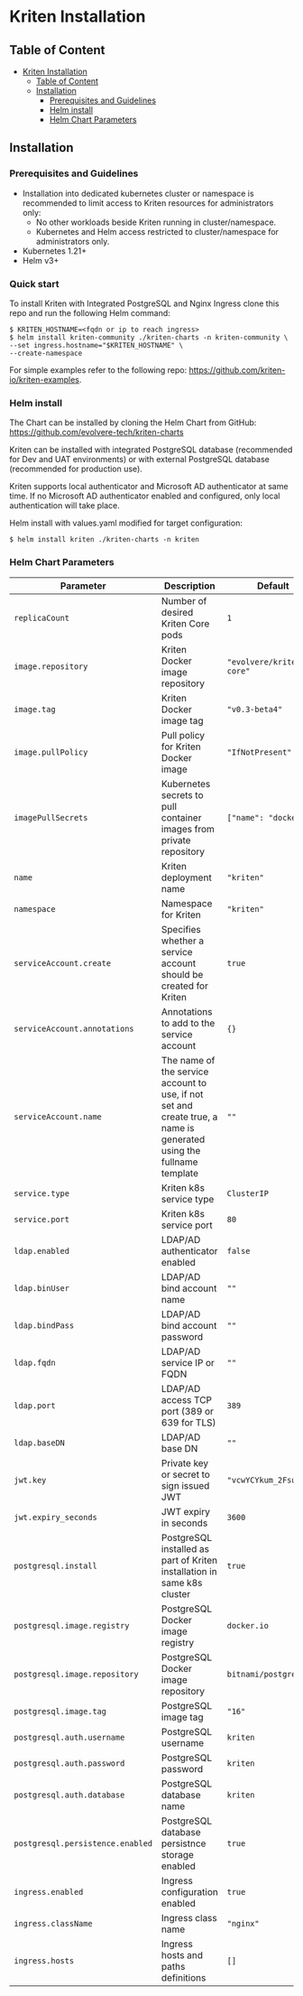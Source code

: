 # Kriten Installation

## Table of Content

- [Kriten Installation](#kriten-installation)
  - [Table of Content](#table-of-content)
  - [Installation](#installation)
    - [Prerequisites and Guidelines](#prerequisites-and-guidelines)
    - [Helm install](#helm-install)
    - [Helm Chart Parameters](#helm-chart-parameters)


## Installation

### Prerequisites and Guidelines

- Installation into dedicated kubernetes cluster or namespace is recommended to limit access to Kriten resources for administrators only:
  * No other workloads beside Kriten running in cluster/namespace.
  * Kubernetes and Helm access restricted to cluster/namespace for administrators only.
- Kubernetes 1.21+
- Helm v3+

### Quick start

To install Kriten with Integrated PostgreSQL and Nginx Ingress clone this repo and run the following Helm command:
```
$ KRITEN_HOSTNAME=<fqdn or ip to reach ingress>
$ helm install kriten-community ./kriten-charts -n kriten-community \
--set ingress.hostname="$KRITEN_HOSTNAME" \
--create-namespace
```

For simple examples refer to the following repo: https://github.com/kriten-io/kriten-examples. 

### Helm install

The Chart can be installed by cloning the Helm Chart from GitHub: https://github.com/evolvere-tech/kriten-charts

Kriten can be installed with integrated PostgreSQL database (recommended for Dev and UAT environments) or with external PostgreSQL database (recommended for production use).

Kriten supports local authenticator and Microsoft AD authenticator at same time. If no Microsoft AD authenticator enabled and configured, only local authentication will take place.

Helm install with values.yaml modified for target configuration:

`$ helm install kriten ./kriten-charts -n kriten`


### Helm Chart Parameters

|Parameter|Description|Default|
|---------|-----------|-------|
|`replicaCount`|Number of desired Kriten Core pods|`1`|
|`image.repository`|Kriten Docker image repository|`"evolvere/kriten-core"`|
|`image.tag`|Kriten Docker image tag|`"v0.3-beta4"`|
|`image.pullPolicy`|Pull policy for Kriten Docker image|`"IfNotPresent"`|
|`imagePullSecrets`|Kubernetes secrets to pull container images from private repository|`["name": "dockerhub]`|
|`name`|Kriten deployment name|`"kriten"`
|`namespace`|Namespace for Kriten|`"kriten"`
|`serviceAccount.create`| Specifies whether a service account should be created for Kriten|`true`
|`serviceAccount.annotations`| Annotations to add to the service account|`{}`
|`serviceAccount.name`|The name of the service account to use, if not set and create true, a name is generated using the fullname template|`""`
|`service.type`|Kriten k8s service type|`ClusterIP`
|`service.port`|Kriten k8s service port|`80`
|`ldap.enabled`|LDAP/AD authenticator enabled|`false`
|`ldap.binUser`|LDAP/AD bind account name|`""`
|`ldap.bindPass`|LDAP/AD bind account password|`""`
|`ldap.fqdn`|LDAP/AD service IP or FQDN|`""`
|`ldap.port`|LDAP/AD access TCP port (389 or 639 for TLS)|`389`
|`ldap.baseDN`|LDAP/AD base DN|`""`
|`jwt.key`|Private key or secret to sign issued JWT|`"vcwYCYkum_2Fsukk_i"`
|`jwt.expiry_seconds`|JWT expiry in seconds|`3600`
|`postgresql.install`|PostgreSQL installed as part of Kriten installation in same k8s cluster|`true`
|`postgresql.image.registry`|PostgreSQL Docker image registry|`docker.io`
|`postgresql.image.repository`|PostgreSQL Docker image repository|`bitnami/postgresql`
|`postgresql.image.tag`|PostgreSQL image tag|`"16"`
|`postgresql.auth.username`|PostgreSQL username|`kriten`
|`postgresql.auth.password`|PostgreSQL password|`kriten`
|`postgresql.auth.database`|PostgreSQL database name|`kriten`
|`postgresql.persistence.enabled`|PostgreSQL database persistnce storage enabled|`true`
|`ingress.enabled`|Ingress configuration enabled|`true`
|`ingress.className`|Ingress class name|`"nginx"`
|`ingress.hosts`|Ingress hosts and paths definitions|`[]`
